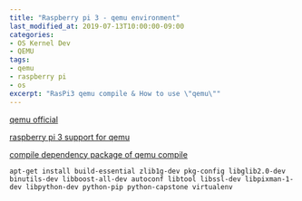 ```yaml
---
title: "Raspberry pi 3 - qemu environment"
last_modified_at: 2019-07-13T10:00:00-09:00
categories:
- OS Kernel Dev
- QEMU
tags:
- qemu
- raspberry pi
- os
excerpt: "RasPi3 qemu compile & How to use \"qemu\""
---
```


[qemu official][qemu]

[raspberry pi 3 support for qemu][bzt/qemu]

[compile dependency package of qemu compile][qemu compile package]

```
apt-get install build-essential zlib1g-dev pkg-config libglib2.0-dev binutils-dev libboost-all-dev autoconf libtool libssl-dev libpixman-1-dev libpython-dev python-pip python-capstone virtualenv
```


[qemu]: https://github.com/qemu/qemu
[bzt/qemu]: https://github.com/bztsrc/qemu-raspi3
[qemu compile package]: https://github.com/Cisco-Talos/pyrebox/issues/41

